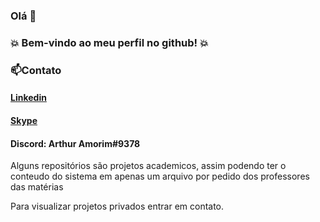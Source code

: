 ### Olá 👋

### :boom: Bem-vindo ao meu perfil no github! :boom:

### 📫Contato
#### [Linkedin](https://www.linkedin.com/in/arthur-amorim-95b0a7160/)
#### [Skype](https://join.skype.com/invite/EVi9ebRMtUM5)
#### Discord: Arthur Amorim#9378


<p>Alguns repositórios são projetos academicos, assim podendo ter o conteudo do sistema em apenas um arquivo por pedido dos professores das matérias<p/>
<p>Para visualizar projetos privados entrar em contato.<p/>

